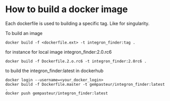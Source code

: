 # How to build a docker image

Each dockerfile is used to building a specific tag.
Like for singularity.

To build an image

    docker build -f <dockerfile.ext> -t integron_finder:tag .

for instance for local image integron_finder:2.0.rc6

    docker build -f Dockerfile.2.o.rc6 -t integron_finder:2.0rc6 .
    
to build the integron_finder:latest in dockerhub 

    docker login --username=<your_docker_login>
    docker build -f Dockerfile.master -t gempasteur/integron_finder:latest .
    docker push gempasteur/integron_finder:latest